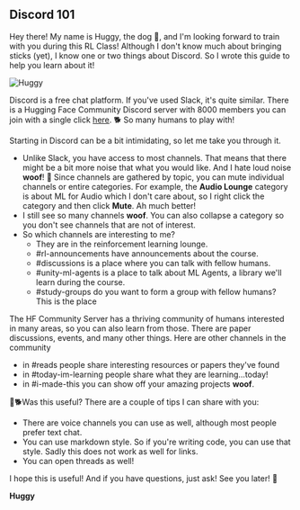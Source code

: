 ## Discord 101

Hey there! My name is Huggy, the dog 🐶, and I'm looking forward to train with you during this RL Class! Although I don't know much about bringing sticks (yet), I know one or two things about Discord. So I wrote this guide to help you learn about it!

![Huggy](https://pbs.twimg.com/media/FRXE2eXWUAQTkEM?format=png&name=900x900)

Discord is a free chat platform. If you've used Slack, it's quite similar. There is a Hugging Face Community Discord server with 8000 members you can join with a single click [here](http://hf.co/join/discord). 🐕 So many humans to play with!

Starting in Discord can be a bit intimidating, so let me take you through it.

* Unlike Slack, you have access to most channels. That means that there might be a bit more noise that what you would like. And I hate loud noise **woof**! 🔔 Since channels are gathered by topic, you can mute individual channels or entire categories. For example, the **Audio Lounge** category is about ML for Audio which I don't care about, so I right click the category and then click **Mute**. Ah much better! 
* I still see so many channels **woof**. You can also collapse a category so you don't see channels that are not of interest.
* So which channels are interesting to me?
  * They are in the reinforcement learning lounge.
  * #rl-announcements have announcements about the course.
  * #discussions is a place where you can talk with fellow humans.
  * #unity-ml-agents is a place to talk about ML Agents, a library we'll learn during the course.
  * #study-groups do you want to form a group with fellow humans? This is the place
 
The HF Community Server has a thriving community of humans interested in many areas, so you can also learn from those. There are paper discussions, events, and many other things. Here are other channels in the community
  * in #reads people share interesting resources or papers they've found
  * in #today-im-learning people share what they are learning...today!
  * in #i-made-this you can show off your amazing projects **woof**. 


🦴🐕Was this useful? There are a couple of tips I can share with you:
* There are voice channels you can use as well, although most people prefer text chat.
* You can use markdown style. So if you're writing code, you can use that style. Sadly this does not work as well for links.
* You can open threads as well!

I hope this is useful! And if you have questions, just ask! See you later! 🌳

**Huggy**
